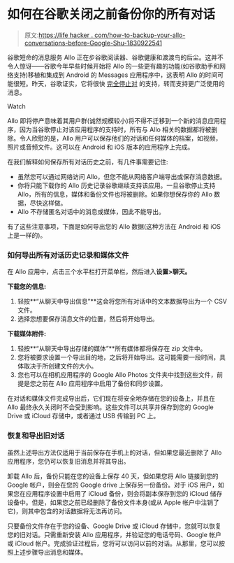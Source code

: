 # 如何在谷歌关闭之前备份你的所有对话

> 原文:[https://life hacker . com/how-to-backup-your-allo-conversations-before-Google-Shu-1830922541](https://lifehacker.com/how-to-backup-your-allo-conversations-before-google-shu-1830922541)

谷歌短命的消息服务 Allo 正在步谷歌阅读器、谷歌健康和渡渡鸟的后尘。这并不令人惊讶——谷歌今年早些时候开始将 Allo 的一些更有趣的功能(如谷歌助手和网络支持)移植和集成到 Android 的 Messages 应用程序中，这表明 Allo 的时间可能很短。昨天，谷歌证实，它将很快 [完全停止对](https://www.blog.google/products/messages/latest-messages-allo-duo-and-hangouts/) 的支持，转而支持更广泛使用的消息。

Watch

Allo 即将停产意味着其用户群(诚然规模较小)将不得不迁移到一个新的消息应用程序，因为当谷歌停止对该应用程序的支持时，所有与 Allo 相关的数据都将被删除。令人欣慰的是，Allo 用户可以保存他们的对话和任何媒体的档案，如视频，照片或音频文件。这可以在 Android 和 iOS 版本的应用程序上完成。

在我们解释如何保存所有对话历史之前，有几件事需要记住:

*   虽然您可以通过网络访问 Allo，但您不能从网络客户端导出或保存消息数据。
*   你将只能下载你的 Allo 历史记录谷歌继续支持该应用。一旦谷歌停止支持 Allo，所有的信息，媒体和备份文件也将被删除。如果你想保存你的 Allo 数据，尽快这样做。
*   Allo 不存储匿名对话中的消息或媒体，因此不能导出。

有了这些注意事项，下面是如何导出您的 Allo 数据(这种方法在 Android 和 iOS 上是一样的)。

### 如何导出所有对话历史记录和媒体文件

在 Allo 应用中，点击三个水平栏打开菜单栏，然后进入**设置>聊天。**

**下载您的信息:**

1.  轻按**“从聊天中导出信息”**这会将您所有对话中的文本数据导出为一个 CSV 文件。
2.  选择您想要保存消息文件的位置，然后将开始导出。

**下载媒体附件:**

1.  轻按**“从聊天中导出存储的媒体”**所有媒体都将保存在 zip 文件中。
2.  您将被要求设置一个导出目的地，之后将开始导出。这可能需要一段时间，具体取决于所创建文件的大小。
3.  您也可以在相机应用程序的 Google Allo Photos 文件夹中找到这些文件，前提是您之前在 Allo 应用程序中启用了备份和同步设置。

在对话和媒体文件完成导出后，它们现在将安全地存储在您的设备上，并且在 Allo 最终永久关闭时不会受到影响。这些文件可以共享并保存到您的 Google Drive 或 iCloud 存储中，或者通过 USB 传输到 PC 上。

### 恢复和导出旧对话

虽然上述导出方法仅适用于当前保存在手机上的对话，但如果您最近删除了 Allo 应用程序，您仍可以恢复旧消息并将其导出。

卸载 Allo 后，备份只能在您的设备上保存 40 天，但如果您将 Allo 链接到您的 Google 帐户，则会在您的 Google drive 上保存另一份备份。对于 iOS 用户，如果您在应用程序设置中启用了 iCloud 备份，则会将副本保存到您的 iCloud 储存设备中。但是，如果您之前已经删除了备份文件本身(或从 Apple 帐户中注销了它)，则其中包含的对话数据将无法再访问。

只要备份文件存在于您的设备、Google Drive 或 iCloud 存储中，您就可以恢复您的旧对话。只需重新安装 Allo 应用程序，并验证您的电话号码、Google 帐户或 iCloud 帐户。完成验证过程后，您将可以访问以前的对话。从那里，您可以按照上述步骤导出消息和媒体。
